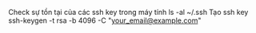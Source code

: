 Check sự tồn tại của các ssh key trong máy tính 
  ls -al ~/.ssh
Tạo ssh key
  ssh-keygen -t rsa -b 4096 -C "your_email@example.com"
